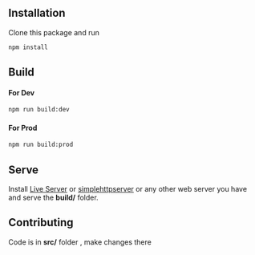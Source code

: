 ## Installation

Clone this package and run 
```bash
npm install
```

## Build
#### For Dev
```bash
npm run build:dev
```
#### For Prod
```bash
npm run build:prod
```

## Serve
Install [Live Server](https://www.npmjs.com/package/live-server) or [simplehttpserver](https://www.npmjs.com/package/simplehttpserver) or any other web server you have and serve the **build/** folder.

## Contributing
Code is in **src/** folder , make changes there